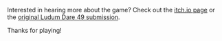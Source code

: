 ---
---

<body>
  <canvas id="unity-canvas" width=960 height=540 style="width: 960px; height: 540px; background: #231F20"></canvas>
  <script src="Build/WebGL.loader.js"></script>
  <script>
    createUnityInstance(document.querySelector("#unity-canvas"), {
      dataUrl: "Build/WebGL.data",
      frameworkUrl: "Build/WebGL.framework.js",
      codeUrl: "Build/WebGL.wasm",
      streamingAssetsUrl: "StreamingAssets",
      companyName: "rjmarzec Games",
      productName: "Wobbly City At Sea",
      productVersion: "1.0",
      // matchWebGLToCanvasSize: false, // Uncomment this to separately control WebGL canvas render size and DOM element size.
      // devicePixelRatio: 1, // Uncomment this to override low DPI rendering on high DPI displays.
    });
  </script>
</body>

Interested in hearing more about the game? Check out the [itch.io page](https://rjmarzec.itch.io/wobbly-city-at-sea) or the [original Ludum Dare 49 submission](https://ldjam.com/events/ludum-dare/49/wobbly-city-at-sea).  

Thanks for playing!
